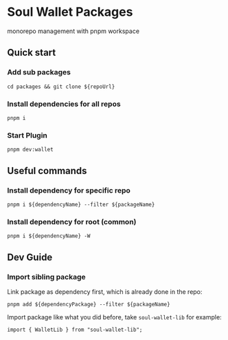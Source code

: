 # Soul Wallet Packages

monorepo management with pnpm workspace

## Quick start
### Add sub packages

`cd packages && git clone ${repoUrl}`

### Install dependencies for all repos

`pnpm i`


### Start Plugin

`pnpm dev:wallet`


## Useful commands

### Install dependency for specific repo

`pnpm i ${dependencyName} --filter ${packageName}`

### Install dependency for root (common)

`pnpm i ${dependencyName} -W`



## Dev Guide

### Import sibling package

Link package as dependency first, which is already done in the repo:

`pnpm add ${dependencyPackage} --filter ${packageName}`

Import package like what you did before, take `soul-wallet-lib` for example:

`import { WalletLib } from "soul-wallet-lib";`
